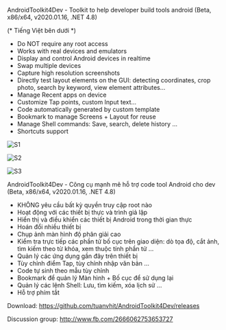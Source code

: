 AndroidToolkit4Dev - Toolkit to help developer build tools android (Beta, x86/x64, v2020.01.16, .NET 4.8)

(* Tiếng Việt bên dưới *)

- Do NOT require any root access
- Works with real devices and emulators
- Display and control Android devices in realtime
- Swap multiple devices
- Capture high resolution screenshots
- Directly test layout elements on the GUI: detecting coordinates, crop photo, search by keyword, view element attributes...
- Manage Recent apps on device
- Customize Tap points, custom Input text...
- Code automatically generated by custom template
- Bookmark to manage Screens + Layout for reuse
- Manage Shell commands: Save, search, delete history ...
- Shortcuts support

![S1](https://github.com/tuanvhit/AndroidToolkit4Dev/raw/master/screenshot_1.png)

![S2](https://github.com/tuanvhit/AndroidToolkit4Dev/raw/master/screenshot_2.png)

![S3](https://github.com/tuanvhit/AndroidToolkit4Dev/raw/master/screenshot_3.png)

AndroidToolkit4Dev - Công cụ mạnh mẽ hỗ trợ code tool Android cho dev (Beta, x86/x64, v2020.01.16, .NET 4.8)

- KHÔNG yêu cầu bất kỳ quyền truy cập root nào
- Hoạt động với các thiết bị thực và trình giả lập
- Hiển thị và điều khiển các thiết bị Android trong thời gian thực
- Hoán đổi nhiều thiết bị
- Chụp ảnh màn hình độ phân giải cao
- Kiểm tra trực tiếp các phần tử bố cục trên giao diện: dò tọa độ, cắt ảnh, tìm kiếm theo từ khóa, xem thuộc tính phần tử ...
- Quản lý các ứng dụng gần đây trên thiết bị
- Tùy chỉnh điểm Tap, tùy chỉnh nhập văn bản ...
- Code tự sinh theo mẫu tùy chỉnh
- Bookmark để quản lý Màn hình + Bố cục để sử dụng lại
- Quản lý các lệnh Shell: Lưu, tìm kiếm, xóa lịch sử ...
- Hỗ trợ phím tắt

Download: https://github.com/tuanvhit/AndroidToolkit4Dev/releases

Discussion group: http://www.fb.com/2666062753653727
